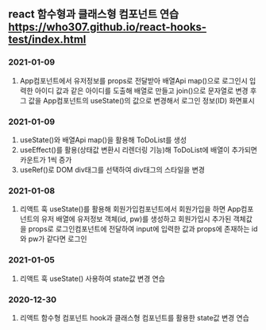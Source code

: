 ## react 함수형과 클래스형 컴포넌트 연습 <br> https://who307.github.io/react-hooks-test/index.html
### 2021-01-09
1. App컴포넌트에서 유저정보를 props로 전달받아 배열Api map()으로 로그인시 입력한 아이디 값과 같은 아이디를 도출해 배열로 만들고 join()으로 문자열로 변경 후 그 값을 App컴포넌트의 useState()의 값으로 변경해서 로그인 정보(ID) 화면표시
### 2021-01-09
1. useState()와 배열Api map()을 활용해 ToDoList를 생성
2. useEffect()를 활용(상태값 변환시 리렌더링 기능)해 ToDoList에 배열이 추가되면  카운트가 1씩 증가
3. useRef()로 DOM div태그를 선택하여 div태그의 스타일을 변경
### 2021-01-08
1. 리액트 훅 useState()를 활용해 회원가입컴포넌트에서 회원가입을 하면 App컴포넌트의 유저 배열에 유저정보 객체(id, pw)를 생성하고 회원가입시 추가된 객체값을 props로 로그인컴포넌트에 전달하여 input에 입력한 값과 props에 존재하는 id와 pw가 같다면 로그인
### 2021-01-05
1. 리액트 훅 useState() 사용하여 state값 변경 연습
### 2020-12-30
1. 리액트 함수형 컴포넌트 hook과 클래스형 컴포넌트를 활용한 state값 변경 연습
